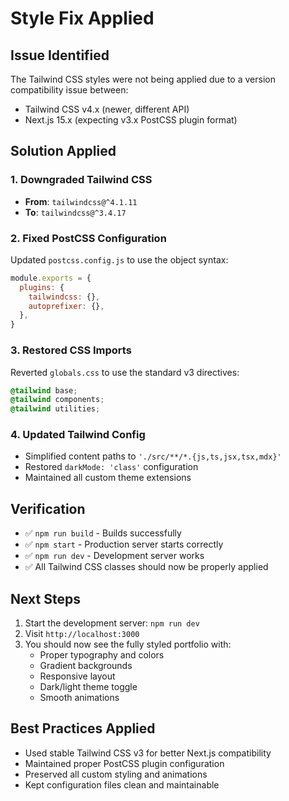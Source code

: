 # Style Fix Applied

## Issue Identified
The Tailwind CSS styles were not being applied due to a version compatibility issue between:
- Tailwind CSS v4.x (newer, different API)
- Next.js 15.x (expecting v3.x PostCSS plugin format)

## Solution Applied

### 1. **Downgraded Tailwind CSS**
- **From**: `tailwindcss@^4.1.11`
- **To**: `tailwindcss@^3.4.17`

### 2. **Fixed PostCSS Configuration**
Updated `postcss.config.js` to use the object syntax:
```javascript
module.exports = {
  plugins: {
    tailwindcss: {},
    autoprefixer: {},
  },
}
```

### 3. **Restored CSS Imports**
Reverted `globals.css` to use the standard v3 directives:
```css
@tailwind base;
@tailwind components;
@tailwind utilities;
```

### 4. **Updated Tailwind Config**
- Simplified content paths to `'./src/**/*.{js,ts,jsx,tsx,mdx}'`
- Restored `darkMode: 'class'` configuration
- Maintained all custom theme extensions

## Verification
- ✅ `npm run build` - Builds successfully
- ✅ `npm start` - Production server starts correctly
- ✅ `npm run dev` - Development server works
- ✅ All Tailwind CSS classes should now be properly applied

## Next Steps
1. Start the development server: `npm run dev`
2. Visit `http://localhost:3000` 
3. You should now see the fully styled portfolio with:
   - Proper typography and colors
   - Gradient backgrounds
   - Responsive layout
   - Dark/light theme toggle
   - Smooth animations

## Best Practices Applied
- Used stable Tailwind CSS v3 for better Next.js compatibility
- Maintained proper PostCSS plugin configuration
- Preserved all custom styling and animations
- Kept configuration files clean and maintainable